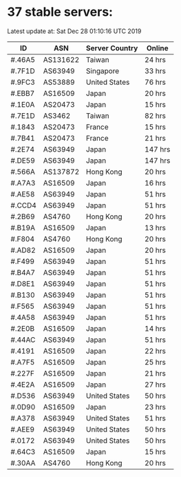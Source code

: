 # 37 stable servers:

Latest update at: Sat Dec 28 01:10:16 UTC 2019

| ID | ASN | Server Country | Online |
| -- | --- | -------------- | ------ |
| #.46A5 | AS131622 | Taiwan | 24 hrs |
| #.7F1D | AS63949 | Singapore | 33 hrs |
| #.9FC3 | AS53889 | United States | 76 hrs |
| #.EBB7 | AS16509 | Japan | 20 hrs |
| #.1E0A | AS20473 | Japan | 15 hrs |
| #.7E1D | AS3462 | Taiwan | 82 hrs |
| #.1843 | AS20473 | France | 15 hrs |
| #.7B41 | AS20473 | France | 21 hrs |
| #.2E74 | AS63949 | Japan | 147 hrs |
| #.DE59 | AS63949 | Japan | 147 hrs |
| #.566A | AS137872 | Hong Kong | 20 hrs |
| #.A7A3 | AS16509 | Japan | 16 hrs |
| #.AE58 | AS63949 | Japan | 51 hrs |
| #.CCD4 | AS63949 | Japan | 51 hrs |
| #.2B69 | AS4760 | Hong Kong | 20 hrs |
| #.B19A | AS16509 | Japan | 13 hrs |
| #.F804 | AS4760 | Hong Kong | 20 hrs |
| #.AD82 | AS16509 | Japan | 20 hrs |
| #.F499 | AS63949 | Japan | 51 hrs |
| #.B4A7 | AS63949 | Japan | 51 hrs |
| #.D8E1 | AS63949 | Japan | 51 hrs |
| #.B130 | AS63949 | Japan | 51 hrs |
| #.F565 | AS63949 | Japan | 51 hrs |
| #.4A58 | AS63949 | Japan | 51 hrs |
| #.2E0B | AS16509 | Japan | 14 hrs |
| #.44AC | AS63949 | Japan | 51 hrs |
| #.4191 | AS16509 | Japan | 22 hrs |
| #.A7F5 | AS16509 | Japan | 25 hrs |
| #.227F | AS16509 | Japan | 21 hrs |
| #.4E2A | AS16509 | Japan | 27 hrs |
| #.D536 | AS63949 | United States | 50 hrs |
| #.0D90 | AS16509 | Japan | 23 hrs |
| #.A378 | AS63949 | United States | 51 hrs |
| #.AEE9 | AS63949 | United States | 50 hrs |
| #.0172 | AS63949 | United States | 50 hrs |
| #.64C3 | AS16509 | Japan | 15 hrs |
| #.30AA | AS4760 | Hong Kong | 20 hrs |

